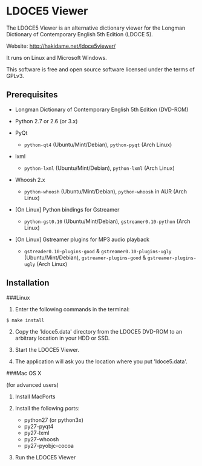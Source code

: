 LDOCE5 Viewer
=============

The LDOCE5 Viewer is an alternative dictionary viewer for the Longman Dictionary of Contemporary English 5th Edition (LDOCE 5).

Website: http://hakidame.net/ldoce5viewer/

It runs on Linux and Microsoft Windows.

This software is free and open source software licensed under the terms of GPLv3.


Prerequisites
-------------

* Longman Dictionary of Contemporary English 5th Edition (DVD-ROM)

* Python 2.7 or 2.6 (or 3.x)

* PyQt

    - `python-qt4` (Ubuntu/Mint/Debian), `python-pyqt` (Arch Linux)

* lxml

    - `python-lxml` (Ubuntu/Mint/Debian), `python-lxml` (Arch Linux)

* Whoosh 2.x

    - `python-whoosh` (Ubuntu/Mint/Debian), `python-whoosh` in AUR (Arch Linux)

* [On Linux] Python bindings for Gstreamer

    - `python-gst0.10` (Ubuntu/Mint/Debian), `gstreamer0.10-python` (Arch Linux)

* [On Linux] Gstreamer plugins for MP3 audio playback

    - `gstreader0.10-plugins-good` & `gstreamer0.10-plugins-ugly` (Ubuntu/Mint/Debian), `gstreamer-plugins-good` & `gstreamer-plugins-ugly` (Arch Linux)


Installation
------------

###Linux

1. Enter the following commands in the terminal:

```bash
$ make install
```

2. Copy the 'ldoce5.data' directory from the LDOCE5 DVD-ROM to an arbitrary location in your HDD or SSD.

3. Start the LDOCE5 Viewer.

4. The application will ask you the location where you put 'ldoce5.data'.

###Mac OS X

(for advanced users)

1. Install MacPorts

2. Install the following ports:

    - python27 (or python3x)
    - py27-pyqt4
    - py27-lxml
    - py27-whoosh
    - py27-pyobjc-cocoa

3. Run the LDOCE5 Viewer

